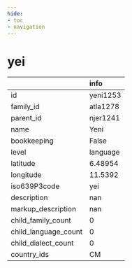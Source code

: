 ```yaml
---
hide:
- toc
- navigation
---
```

# yei
|                      | info     |
|:---------------------|:---------|
| id                   | yeni1253 |
| family_id            | atla1278 |
| parent_id            | njer1241 |
| name                 | Yeni     |
| bookkeeping          | False    |
| level                | language |
| latitude             | 6.48954  |
| longitude            | 11.5392  |
| iso639P3code         | yei      |
| description          | nan      |
| markup_description   | nan      |
| child_family_count   | 0        |
| child_language_count | 0        |
| child_dialect_count  | 0        |
| country_ids          | CM       |